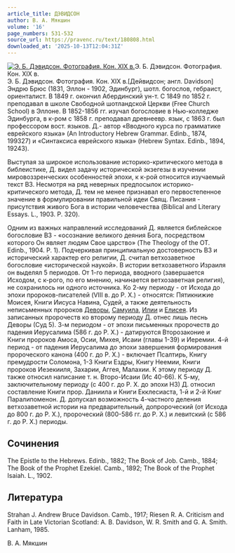 ```yaml
---
article_title: ДЭВИДСОН
author: В. А. Мякшин
volume: '16'
page_numbers: 531-532
source_url: https://pravenc.ru/text/180808.html
downloaded_at: '2025-10-13T12:04:31Z'
---
```


[![Э. Б. Дэвидсон. Фотография. Кон. XIX в.](https://pravenc.ru/data/853/486/1234/i200.jpg "Кликните для увеличения картинки")](https://pravenc.ru/data/853/486/1234/i400.jpg)Э. Б. Дэвидсон. Фотография. Кон. XIX в.  
Э. Б. Дэвидсон. Фотография. Кон. XIX в.[Дейвидсон; англ. Davidson] Эндрю Брюс (1831, Эллон - 1902, Эдинбург), шотл. богослов, гебраист, ориенталист. В 1849 г. окончил Абердинский ун-т. С 1849 по 1852 г. преподавал в школе Свободной шотландской Церкви (Free Church School) в Эллоне. В 1852-1856 гг. изучал богословие в Нью-колледже Эдинбурга, в к-ром с 1858 г. преподавал древнеевр. язык, с 1863 г. был профессором вост. языков. Д.- автор «Вводного курса по грамматике еврейского языка» (An Introductory Hebrew Grammar. Edinb., 1874, 199327) и «Синтаксиса еврейского языка» (Hebrew Syntax. Edinb., 1894, 19243).

Выступая за широкое использование историко-критического метода в библеистике, Д. видел задачу исторической экзегезы в изучении мировоззренческих особенностей эпохи, к к-рой относится изучаемый текст ВЗ. Несмотря на ряд неверных предпосылок историко-критического метода, Д. тем не менее признавал его первостепенное значение в формулировании правильной идеи Свящ. Писания - присутствия живого Бога в истории человечества (Biblical and Literary Essays. L., 1903. P. 320).

Одним из важных направлений исследований Д. является библейское богословие ВЗ - «осознание великого деяния Бога, посредством которого Он являет людям Свое царство» (The Theology of the OT. Edinb., 1904. P. 1). Подчеркивая принципиальную достоверность ВЗ и исторический характер его религии, Д. считал ветхозаветное богословие «исторической наукой». В истории ветхозаветного Израиля он выделял 5 периодов. От 1-го периода, вводного (завершается Исходом, с к-рого, по его мнению, начинается ветхозаветная религия), не сохранилось ни одного источника. Ко 2-му периоду - от Исхода до эпохи пророков-писателей (VIII в. до Р. Х.) - относятся: Пятикнижие Моисея, Книги Иисуса Навина, Судей, а также деятельность неписьменных пророков [Деворы](https://pravenc.ru/text/Деворы.html), [Самуила](https://pravenc.ru/text/Самуил.html), [Илии](https://pravenc.ru/text/Илия.html) и [Елисея](https://pravenc.ru/text/Елисей.html). Из записанных пророчеств ко второму периоду Д. отнес лишь песнь Деворы (Суд 5). 3-м периодом - от эпохи письменных пророчеств до падения Иерусалима (586 г. до Р. Х.) - датируются Второзаконие и Книги пророков Амоса, Осии, Михея, Исаии (главы 1-39) и Иеремии. 4-й период - от падения Иерусалима до эпохи завершения формирования пророческого канона (400 г. до Р. Х.) - включает Псалтирь, Книгу премудрости Соломона, 1-3 Книги Ездры, Книгу Неемии, Книги пророков Иезекииля, Захарии, Аггея, Малахии. К этому периоду Д. также относил написание т. н. Второ-Исаии (Ис 40-66). К 5-му, заключительному периоду (с 400 г. до Р. Х. до эпохи НЗ) Д. относил составление Книги прор. Даниила и Книги Екклесиаста, 1-й и 2-й Книг Паралипоменон. Д. допускал возможность 4-частного деления ветхозаветной истории на предварительный, допророческий (от Исхода до 800 г. до Р. Х.), пророческий (800-586 гг. до Р. Х.) и левитский (с 586 г. до Р. Х.) периоды.

## Сочинения

The Epistle to the Hebrews. Edinb., 1882; The Book of Job. Camb., 1884; The Book of the Prophet Ezekiel. Camb., 1892; The Book of the Prophet Isaiah. L., 1902.

## Литература

Strahan J. Andrew Bruce Davidson. Camb., 1917; Riesen R. A. Criticism and Faith in Late Victorian Scotland: A. B. Davidson, W. R. Smith and G. A. Smith. Lanham, 1985.

В. А. Мякшин
